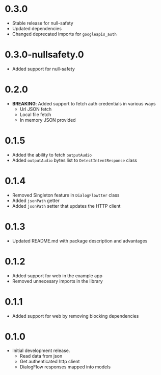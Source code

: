 # 0.3.0

* Stable release for null-safety
* Updated dependencies
* Changed deprecated imports for `googleapis_auth`

# 0.3.0-nullsafety.0

* Added support for null-safety

# 0.2.0 

* __BREAKING__: Added support to fetch auth credentials in various ways
  * Url JSON fetch
  * Local file fetch
  * In memory JSON provided

# 0.1.5

* Added the ability to fetch `outputAudio` 
* Added `outputAudio` bytes list to `DetectIntentResponse` class

# 0.1.4

* Removed Singleton feature in `DialogFlowtter` class
* Added `jsonPath` getter
* Added `jsonPath` setter that updates the HTTP client

# 0.1.3

* Updated README.md with package description and advantages

# 0.1.2

* Added support for web in the example app
* Removed unnecesary imports in the library

# 0.1.1

* Added support for web by removing blocking dependencies

# 0.1.0

* Initial development release.
  * Read data from json
  * Get authenticated http client
  * DialogFlow responses mapped into models
